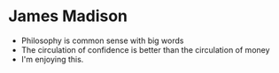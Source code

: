 James Madison
==================

* Philosophy is common sense with big words 
* The circulation of confidence is better than the circulation of money 
* I'm enjoying this. 
